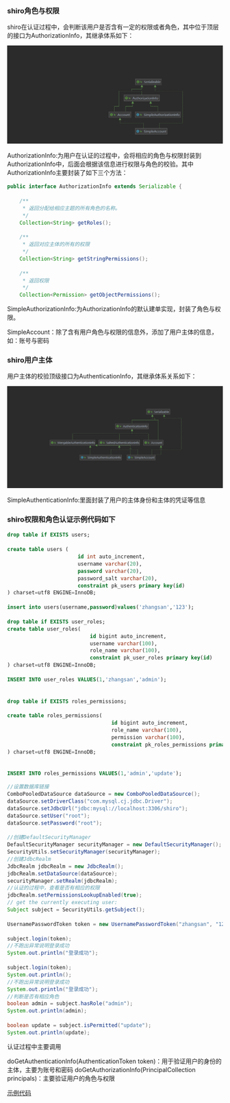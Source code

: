 ### shiro角色与权限

shiro在认证过程中，会判断该用户是否含有一定的权限或者角色，其中位于顶层的接口为AuthorizationInfo，其继承体系如下：

![2](.\pic\2.png)

AuthorizationInfo:为用户在认证的过程中，会将相应的角色与权限封装到AuthorizationInfo中，后面会根据该信息进行权限与角色的校验。其中AuthorizationInfo主要封装了如下三个方法：

```java
public interface AuthorizationInfo extends Serializable {

    /**
     * 返回分配给相应主题的所有角色的名称。
     */
    Collection<String> getRoles();

    /**
     * 返回对应主体的所有的权限
     */
    Collection<String> getStringPermissions();

    /**
     * 返回权限
     */
    Collection<Permission> getObjectPermissions();
```

SimpleAuthorizationInfo:为AuthorizationInfo的默认建单实现，封装了角色与权限。

SimpleAccount：除了含有用户角色与权限的信息外，添加了用户主体的信息，如：账号与密码

### shiro用户主体

用户主体的校验顶级接口为AuthenticationInfo，其继承体系关系如下：

![3](.\pic\3.png)

SimpleAuthenticationInfo:里面封装了用户的主体身份和主体的凭证等信息

### shiro权限和角色认证示例代码如下

```sql
drop table if EXISTS users;

create table users (
                       id int auto_increment,
                       username varchar(20),
                       password varchar(20),
                       password_salt varchar(20),
                       constraint pk_users primary key(id)
) charset=utf8 ENGINE=InnoDB;

insert into users(username,password)values('zhangsan','123');

drop table if EXISTS user_roles;
create table user_roles(
                           id bigint auto_increment,
                           username varchar(100),
                           role_name varchar(100),
                           constraint pk_user_roles primary key(id)
) charset=utf8 ENGINE=InnoDB;

INSERT INTO user_roles VALUES(1,'zhangsan','admin');


drop table if EXISTS roles_permissions;

create table roles_permissions(
                                  id bigint auto_increment,
                                  role_name varchar(100),
                                  permission varchar(100),
                                  constraint pk_roles_permissions primary key(id)
) charset=utf8 ENGINE=InnoDB;


INSERT INTO roles_permissions VALUES(1,'admin','update');
```

```java
//设置数据库链接
ComboPooledDataSource dataSource = new ComboPooledDataSource();
dataSource.setDriverClass("com.mysql.cj.jdbc.Driver");
dataSource.setJdbcUrl("jdbc:mysql://localhost:3306/shiro");
dataSource.setUser("root");
dataSource.setPassword("root");

//创建DefaultSecurityManager
DefaultSecurityManager securityManager = new DefaultSecurityManager();
SecurityUtils.setSecurityManager(securityManager);
//创建JdbcRealm
JdbcRealm jdbcRealm = new JdbcRealm();
jdbcRealm.setDataSource(dataSource);
securityManager.setRealm(jdbcRealm);
//认证的过程中，查看是否有相应的权限
jdbcRealm.setPermissionsLookupEnabled(true);
// get the currently executing user:
Subject subject = SecurityUtils.getSubject();

UsernamePasswordToken token = new UsernamePasswordToken("zhangsan", "123");

subject.login(token);
//不跑出异常说明登录成功
System.out.println("登录成功");

subject.login(token);
System.out.println();
//不跑出异常说明登录成功
System.out.println("登录成功");
//判断是否有相应角色
boolean admin = subject.hasRole("admin");
System.out.println(admin);

boolean update = subject.isPermitted("update");
System.out.println(update);
```

认证过程中主要调用

doGetAuthenticationInfo(AuthenticationToken token)：用于验证用户的身份的主体，主要为账号和密码
 doGetAuthorizationInfo(PrincipalCollection principals)：主要验证用户的角色与权限

[示例代码](https://github.com/albert-liu435/rookie-springboot-shiro)


